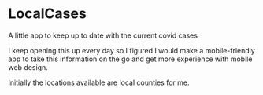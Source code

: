 # LocalCases
 A little app to keep up to date with the current covid cases

 I keep opening this up every day so I figured I would make a mobile-friendly app to take this information on the go and get more experience with mobile web design.

 Initially the locations available are local counties for me.
